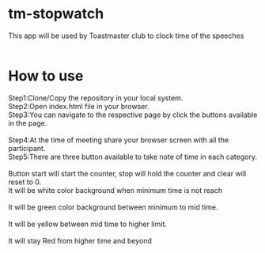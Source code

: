 # tm-stopwatch<br />
This app will be used by Toastmaster club to clock time of the speeches<br />
<br />
# How to use<br />
Step1:Clone/Copy the repository in your local system.<br />
Step2:Open index.html file in your browser.<br />
Step3:You can navigate to the respective page by click the buttons available in the page.<br />
 <br />
Step4:At the time of meeting share your browser screen with all the participant.<br />
Step5:There are three button available to take note of time in each category.<br />
 <br />
Button start will start the counter, stop will hold the counter and clear will reset to 0.<br />
It will be white color background when minimum time is not reach<br />
 <br />
It will be green color background between minimum to mid time.<br />
 <br />
It will be yellow between mid time to higher limit.<br />
  <br />
It will stay Red from higher time and beyond <br />
 
